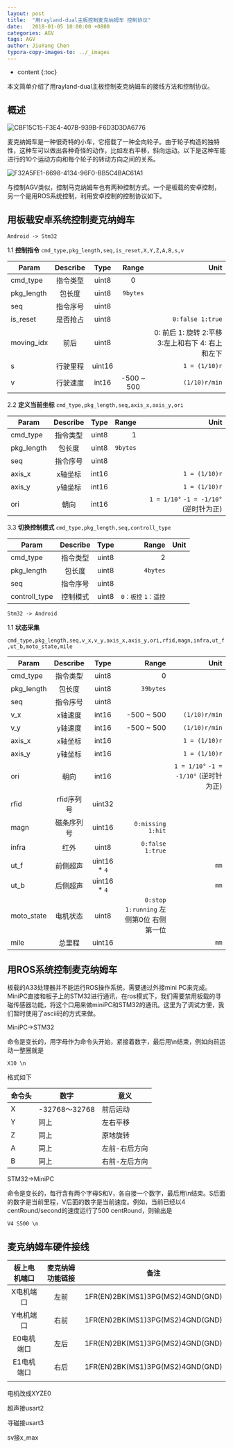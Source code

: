 ```yaml
---
layout: post
title:  "用rayland-dual主板控制麦克纳姆车 控制协议"
date:   2018-01-05 10:00:00 +0800
categories: AGV 
tags: AGV 
author: JiuYang Chen
typora-copy-images-to: ../_images
---
```




* content
{:toc}


本文简单介绍了用rayland-dual主板控制麦克纳姆车的接线方法和控制协议。





## 概述

![CBF15C15-F3E4-407B-939B-F6D3D3DA6776]({{site.baseurl}}/images/CBF15C15-F3E4-407B-939B-F6D3D3DA6776.png)

麦克纳姆车是一种很奇特的小车，它搭载了一种全向轮子。由于轮子构造的独特性，这种车可以做出各种奇怪的动作，比如左右平移，斜向运动。以下是这种车能进行的10个运动方向和每个轮子的转动方向之间的关系。

![F32A5FE1-6698-4134-96F0-BB5C4BAC61A1]({{site.baseurl}}/_images/F32A5FE1-6698-4134-96F0-BB5C4BAC61A1.png)

与控制AGV类似，控制马克纳姆车也有两种控制方式。一个是板载的安卓控制，另一个是用ROS系统控制，利用安卓控制的控制协议如下。

## 用板载安卓系统控制麦克纳姆车

`Android -> Stm32`

1.1 **控制指令** `cmd_type,pkg_length,seq,is_reset,X,Y,Z,A,B,s,v`


| Param      | Describe |  Type  |   Range    |                                Unit |
| ---------- | :------: | :----: | :--------: | ----------------------------------: |
| cmd_type   |   指令类型   | uint8  |     0      |                                     |
| pkg_length |   包长度    | uint8  |  `9bytes`  |                                     |
| seq        |   指令序号   | uint8  |            |                                     |
| is_reset   |   是否抢占   | uint8  |            |                    `0:false 1:true` |
| moving_idx |    前后    | uint8  |            | 0: 前后   1: 旋转 2:平移 3:左上和右下 4: 右上和左下 |
| s          |   行驶里程   | uint16 |            |                       `1 = (1/10)r` |
| v          |   行驶速度   | int16  | -500 ~ 500 |                       `(1/10)r/min` |



2.2 **定义当前坐标** `cmd_type,pkg_length,seq,axis_x,axis_y,ori`

| Param      | Describe | Type  |    Range |                              Unit |
| ---------- | :------: | :---: | -------: | --------------------------------: |
| cmd_type   |   指令类型   | uint8 |        1 |                                   |
| pkg_length |   包长度    | uint8 | `9bytes` |                                   |
| seq        |   指令序号   | uint8 |          |                                   |
| axis_x     |   x轴坐标   | int16 |          |                     `1 = (1/10)r` |
| axis_y     |   y轴坐标   | int16 |          |                     `1 = (1/10)r` |
| ori        |    朝向    | int16 |          | `1 = 1/10°` `-1 = -1/10°` (逆时针为正) |

3.3 **切换控制模式** `cmd_type,pkg_length,seq,controll_type`

| Param         | Describe | Type  |         Range | Unit |
| ------------- | :------: | :---: | ------------: | ---: |
| cmd_type      |   指令类型   | uint8 |             2 |      |
| pkg_length    |   包长度    | uint8 |      `4bytes` |      |
| seq           |   指令序号   | uint8 |               |      |
| controll_type |   控制模式   | uint8 | `0：板控` `1：遥控` |      |

`Stm32 -> Android`

1.1 **状态采集** 

`cmd_type,pkg_length,seq,v_x,v_y,axis_x,axis_y,ori,rfid,magn,infra,ut_f,ut_b,moto_state,mile`

| Param      | Describe |     Type     |                          Range |                              Unit |
| ---------- | :------: | :----------: | -----------------------------: | --------------------------------: |
| cmd_type   |   指令类型   |    uint8     |                              0 |                                   |
| pkg_length |   包长度    |    uint8     |                      `39bytes` |                                   |
| seq        |   指令序号   |    uint8     |                                |                                   |
| v_x        |   x轴速度   |    int16     |                     -500 ~ 500 |                     `(1/10)r/min` |
| v_y        |   y轴速度   |    int16     |                     -500 ~ 500 |                     `(1/10)r/min` |
| axis_x     |   x轴坐标   |    int16     |                                |                     `1 = (1/10)r` |
| axis_y     |   y轴坐标   |    int16     |                                |                     `1 = (1/10)r` |
| ori        |    朝向    |    int16     |                                | `1 = 1/10°` `-1 = -1/10°` (逆时针为正) |
| rfid       | rfid序列号  |    uint32    |                                |                                   |
| magn       |  磁条序列号   |    uint16    |              `0:missing 1:hit` |                                   |
| infra      |    红外    |    uint8     |               `0:false 1:true` |                                   |
| ut_f       |   前侧超声   | uint16 * `4` |                                |                              `mm` |
| ut_b       |   后侧超声   | uint16 * `4` |                                |                              `mm` |
| moto_state |   电机状态   |    uint8     | `0:stop 1:running` 左侧第0位 右侧第一位 |                                   |
| mile       |   总里程    |    uint16    |                                |                              `mm` |



## 用ROS系统控制麦克纳姆车

板载的A33处理器并不能运行ROS操作系统，需要通过外接mini PC来完成。MiniPC直接和板子上的STM32进行通讯，在ros模式下，我们需要禁用板载的寻磁传感器功能，将这个口用来做miniPC和STM32的通讯。这里为了调试方便，我们暂时使用了ascii码的方式来做。

MiniPC->STM32

命令是变长的，用字母作为命令头开始，紧接着数字，最后用\n结束，例如向前运动一整圈就是

```
X10 \n
```

格式如下

| 命令头  | 数字           | 意义      |
| ---- | ------------ | ------- |
| X    | -32768～32768 | 前后运动    |
| Y    | 同上           | 左右平移    |
| Z    | 同上           | 原地旋转    |
| A    | 同上           | 左前-右后方向 |
| B    | 同上           | 右前-左后方向 |

STM32->MiniPC

命令是变长的，每行含有两个字母S和V，各自接一个数字，最后用\n结束。S后面的数字是当前里程，V后面的数字是当前速度。例如，当前已经以4 centRound/second的速度运行了500 centRound，则输出是

```
V4 S500 \n
```



## 麦克纳姆车硬件接线

| 板上电机端口 | 麦克纳姆功能链接 |                备注                |
| :----: | :------: | :------------------------------: |
| X电机端口  |    左前    | 1FR(EN)2BK(MS1)3PG(MS2)4GND(GND) |
| Y电机端口  |    右前    | 1FR(EN)2BK(MS1)3PG(MS2)4GND(GND) |
| E0电机端口 |    左后    | 1FR(EN)2BK(MS1)3PG(MS2)4GND(GND) |
| E1电机端口 |    右后    | 1FR(EN)2BK(MS1)3PG(MS2)4GND(GND) |
|        |          |                                  |

电机改成XYZE0

超声接usart2

寻磁接usart3

sv接x_max















